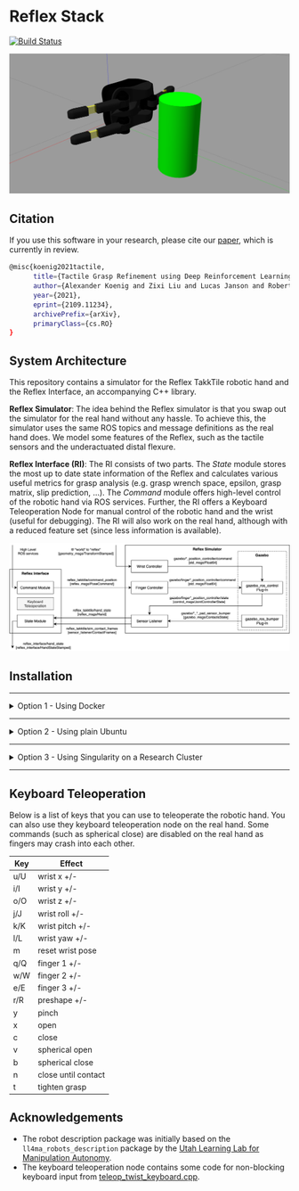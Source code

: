# Reflex Stack

[![Build Status](https://app.travis-ci.com/axkoenig/reflex_stack.svg?branch=main)](https://app.travis-ci.com/axkoenig/reflex_stack)

<img src="docs/screenshot.png"/>

## Citation

If you use this software in your research, please cite our [paper](https://arxiv.org/abs/2109.11234), which is currently in review.

```bash
@misc{koenig2021tactile,
      title={Tactile Grasp Refinement using Deep Reinforcement Learning and Analytic Grasp Stability Metrics}, 
      author={Alexander Koenig and Zixi Liu and Lucas Janson and Robert Howe},
      year={2021},
      eprint={2109.11234},
      archivePrefix={arXiv},
      primaryClass={cs.RO}
}
```

## System Architecture 
This repository contains a simulator for the Reflex TakkTile robotic hand and the Reflex Interface, an accompanying C++ library. 

**Reflex Simulator**: The idea behind the Reflex simulator is that you swap out the simulator for the real hand without any hassle. To achieve this, the simulator uses the same ROS topics and message definitions as the real hand does. We model some features of the Reflex, such as the tactile sensors and the underactuated distal flexure. 

**Reflex Interface (RI)**: The RI consists of two parts. The *State* module stores the most up to date state information of the Reflex and calculates various useful metrics for grasp analysis (e.g. grasp wrench space, epsilon, grasp matrix, slip prediction, ...). The *Command* module offers high-level control of the robotic hand via ROS services. Further, the RI offers a Keyboard Teleoperation Node for manual control of the robotic hand and the wrist (useful for debugging). The RI will also work on the real hand, although with a reduced feature set (since less information is available).

<img src="docs/system_design.png"/>

## Installation

___
<details>
<summary>Option 1 - Using Docker</summary>

___

**(1) Clone**: 

Clone this repo along with its submodules. 

```bash 
git clone --recursive git@github.com:axkoenig/reflex_stack.git
cd reflex_stack
```

**(2) Build the Container**: 

If you simply want to try this software out you can directly skip to step (3), which will download the pre-built image from Dockerhub. However, if you want to modify or extend this software you must build it yourself with the included Dockerfile (this may take a while as it builds Gazebo from source ...).

```bash 
docker build -t axkoenig/reflex_stack .
```

**(3) Run the Container** 

Run the container and shell into it to check if everything works. The first command will download the pre-build container from Dockerhub if Docker finds no local container named reflex_stack.
```bash
docker run --name sim -it --rm axkoenig/reflex_stack    # in terminal 1: start simulation container
docker exec -it sim bash -l                             # in terminal 2: shell into container
rostopic echo /reflex_interface/hand_state              # in terminal 2: print out reflex hand state
```

Side-note: If you want to run multiple simulations on one computer just make sure that no ports overlap. You can specifiy the ports like this.  
```bash
# first simulation 
docker run --env ROS_MASTER_URI=http://localhost:11311 --env GAZEBO_MASTER_URI=http://localhost:11321 --name sim_1 -it --rm axkoenig/reflex_stack
# second simulation 
docker run --env ROS_MASTER_URI=http://localhost:11312 --env GAZEBO_MASTER_URI=http://localhost:11322 --name sim_2 -it --rm axkoenig/reflex_stack
```

**(4) Visualize Simulation**

If you want to work with the Gazebo GUI follow these steps and you can view it in your browser. Kill any running containers from step (3). 
```bash
docker-compose up          # in the reflex_stack directory
localhost:8080/vnc.html    # type this in your browser 
```
<img src="docs/docker.png"/>

Note that if you have gzclient installed locally you can follow [this](https://registry.hub.docker.com/_/gazebo) tutorial and check [this](https://www.youtube.com/watch?v=P__phnA57LM) video (which will probably give you a smoother rendering). If you are running the container on Ubuntu check out [this](http://wiki.ros.org/docker/Tutorials/Hardware%20Acceleration) tutorial for hardware acceleration. 

**(5) Interact with Simulation**

If you want to teleoperate the robotic hand you can fire up the keyboard teleoperation node in a separate terminal. 

```bash
docker exec -it sim bash -l
rosrun reflex_interface finger_teleop_node
```

**(6) What next?**

There you have it! But where to go next? If you want to write custom controllers you can write a new ROS node that subscribes to `reflex_takktile/hand_state` and publishes to `reflex_takktile/command_position`. You could also integrate this new node into the Docker network by adding it to the `docker-compose.yml` file.
</details>

___
<details>
<summary>Option 2 - Using plain Ubuntu</summary>

___

0. Disclaimer: the below steps assume you have a fresh installation of Ubuntu 20.04.
1. Install ROS Noetic by following [these](http://wiki.ros.org/noetic/Installation/Ubuntu) steps.
2. Clone this repository into a new catkin workspace.
```bash 
# Init new catkin workspace
mkdir ~/catkin_ws/src -p
cd ~/catkin_ws/src
catkin_init_workspace
# Clone this repository with its submodules
git clone --recursive https://github.com/axkoenig/reflex_stack.git
```
3. The Reflex Stack was built and tested using Gazebo 11 and DART 6. To run Gazebo with the DART physics engine, you must build Gazebo from source. Running the shell script does this for you. 
```bash 
cd ~/catkin_ws/src/reflex_stack/shell
sudo ./install_gazebo_dart.sh
```
4. Now that you have all the required dependencies you can install the Reflex Stack. 
```bash 
# Build Reflex Stack 
cd ~/catkin_ws
catkin_make
# Source workspace and add to your bashrc
source ~/catkin_ws/devel/setup.bash
echo "source ~/catkin_ws/devel/setup.bash" >> ~/.bashrc
```
5. Check if everything works by firing up the simulation in a new terminal.
```bash 
roslaunch description reflex.launch run_keyboard_teleop_nodes:=true
```
</details>

___
<details>
<summary>Option 3 - Using Singularity on a Research Cluster</summary>

___

**Running Reflex Stack on a Research Cluster**

You may want to run the Reflex Stack on a cluster to spawn multiple simulations at once. Most research clusters use Singularity on their systems instead of Docker. You can find an in-depth user guide on Singularity [here](https://sylabs.io/guides/3.7/user-guide/). Luckily, [Singularity is tightly integrated with Docker](https://sylabs.io/guides/3.7/user-guide/singularity_and_docker.html). Hence, the easiest way to run the Reflex Stack through Singularity on a cluster is by using its publicly available Docker image. 

```bash 
# login to your cluster
ssh username@hostname 
# start an interactive slurm session (singularity is usually not available on the login nodes)
salloc -n 1 -c 4 -N 1 --mem 16000 -t 0-04:00 --partition serial_requeue
# run simulation (reflex_stack will be downloaded the first time you run this)
singularity run docker://axkoenig/reflex_stack
```

You should see the simulation running now. If you want to interface with the simulation and run your custom controllers this is my usual workflow. 
```bash 
# (1) start an instance of the simulation 
screen
singularity run docker://axkoenig/reflex_stack
# press Ctrl+a, d on keyboard to detach and leave simulation running
# (2) interface with the simulation
singularity exec docker://axkoenig/reflex_stack bash
source ${CATKIN_WS}/devel/setup.bash
rostopic echo /reflex_takktile/hand_state # you can run your custom ROS code here
```

**Modifying Reflex Stack and run it on a Research Cluster**

You may want to modify the Reflex Stack and run your custom version of it on your cluster. Usually you don't have `sudo` permissions on research clusters, so you'll need to build the image with your modified Reflex Stack on your local machine and then push it to your cluster (`sudo` rights are required to run the `singularity build` command). You have three options: (1) You build a new Docker image from your modified code (like explained above), upload it to Dockerhub and then pull it to the cluster. (2) You locally build a Singularity image from your modified code, upload it to the cluster and run it directly. (3) You can build a Singularity image that only runs ROS and Gazebo (without the Reflex Simulator or RI), push that to the cluster, and once you shell into the image, you can build your modified code with `catkin_make` on the research cluster as usual. Usually options (1) or (2) are fine. I recommend option (3) if you need to update your code frequently, because for option (1) and (2) you will also need to build Gazebo every time which takes a long time.

Here are some instructions for the option (3). 
```bash 
# build your gazebo_ros image on your local machine (this doesn't contain the reflex stack!) 
sudo singularity build gazebo_ros.img gazebo_ros.recipe

# after building your gazebo_ros image, push it to cluster
sudo sftp usename@hostname
put -r gazebo_ros.img

# login to cluster
ssh username@hostname
# start interactive session to get singularity support
salloc -n 1 -c 4 -N 1 --mem 16000 -t 0-04:00 --partition serial_requeue
## A) BUILD REFLEX STACK (YOU ONLY NEED TO DO THIS ONCE)
# create an output directory and shell into our gazebo_ros image 
mkdir output
singularity shell --bind ./output/:/output gazebo_ros.img
# create new catkin workspace
CATKIN_WS=~/catkin_ws
mkdir ${CATKIN_WS}/src -p && cd ${CATKIN_WS}/src
. /opt/ros/noetic/setup.bash && catkin_init_workspace
# clone reflex_stack into src directory 
git clone --recursive https://github.com/axkoenig/reflex_stack.git
# build reflex_stack
cd ${CATKIN_WS} && catkin_make
## B) RUN REFLEX_STACK
source ${CATKIN_WS}/devel/setup.bash
roslaunch description reflex.launch gui:=false
```
</details>

___

## Keyboard Teleoperation

Below is a list of keys that you can use to teleoperate the robotic hand. You can also use they keyboard teleoperation node on the real hand. Some commands (such as spherical close) are disabled on the real hand as fingers may crash into each other.

| Key | Effect              |
|-----|---------------------|
| u/U | wrist x +/-         |
| i/I | wrist y +/-         |
| o/O | wrist z +/-         |
| j/J | wrist roll +/-      |
| k/K | wrist pitch +/-     |
| l/L | wrist yaw +/-       |
| m   | reset wrist pose    |
| q/Q | finger 1 +/-        |
| w/W | finger 2 +/-        |
| e/E | finger 3 +/-        |
| r/R | preshape +/-        |
| y   | pinch               |
| x   | open                |
| c   | close               |
| v   | spherical open      |
| b   | spherical close     |
| n   | close until contact |
| t   | tighten grasp       |

## Acknowledgements

- The robot description package was initially based on the ```ll4ma_robots_description``` package by the [Utah Learning Lab for Manipulation Autonomy](https://bitbucket.org/robot-learning/ll4ma_robots_description/src/main/).
- The keyboard teleoperation node contains some code for non-blocking keyboard input from [teleop_twist_keyboard.cpp](https://github.com/methylDragon/teleop_twist_keyboard_cpp/blob/master/src/teleop_twist_keyboard.cpp). 
